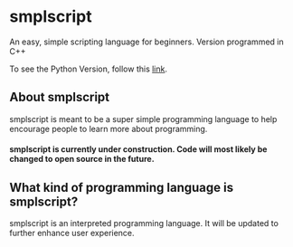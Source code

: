 # smplscript
An easy, simple scripting language for beginners. Version programmed in C++

To see the Python Version, follow this <a href="https://github.com/Stephen-A-Steyaert/smplscript-python">link</a>.

## About smplscript
smplscript is meant to be a super simple programming language to help encourage people to learn more about programming.

#### smplscript is currently under construction. Code will most likely be changed to open source in the future.

## What kind of programming language is smplscript?
smplscript is an interpreted programming language. It will be updated to further enhance user experience. 
